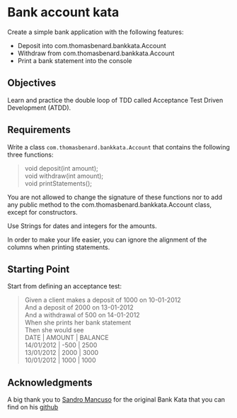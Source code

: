 # Bank account kata
Create a simple bank application with the following features:
- Deposit into com.thomasbenard.bankkata.Account
- Withdraw from com.thomasbenard.bankkata.Account
- Print a bank statement into the console

## Objectives
Learn and practice the double loop of TDD called Acceptance Test Driven Development (ATDD).

## Requirements
Write a class `com.thomasbenard.bankkata.Account` that contains the following three functions:
> void deposit(int amount);  
void withdraw(int amount);  
void printStatements();

You are not allowed to change the signature of these functions nor to add any public method to the com.thomasbenard.bankkata.Account class, except for constructors.

Use Strings for dates and integers for the amounts.

In order to make your life easier, you can ignore the alignment of the columns when printing statements.

## Starting Point 
Start from defining an acceptance test:

> Given a client makes a deposit of 1000 on 10-01-2012  
And a deposit of 2000 on 13-01-2012  
And a withdrawal of 500 on 14-01-2012  
When she prints her bank statement  
Then she would see  
DATE | AMOUNT | BALANCE  
14/01/2012 | -500 | 2500   
13/01/2012 | 2000 | 3000  
10/01/2012 | 1000 | 1000

## Acknowledgments

A big thank you to [Sandro Mancuso](https://twitter.com/sandromancuso) for the original Bank Kata that you can find on his [github](https://github.com/sandromancuso/Bank-kata/)